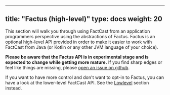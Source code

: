 ---

title: "Factus (high-level)"
type: docs
weight: 20
----------

This section will walk you through using FactCast from an application programmers perspective using the abstractions of
Factus. Factus is an optional high-level API provided in order to make it easier to work with FactCast from Java (or
Kotlin or any other JVM language of your choice).

**Please be aware that the Factus API is in experimental stage and is expected to change while getting more mature.**
If you find sharp edges or feel like things are missing,
please [open an issue on github](https://github.com/factcast/factcast/issues/new/choose).

If you want to have more control and don't want to opt-in to Factus, you can have a look at the lower-level FactCast
API. See the [Lowlevel](/usage/lowlevel) section instead.
